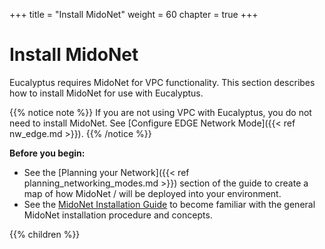 +++
title = "Install MidoNet"
weight = 60
chapter = true
+++


# Install MidoNet
Eucalyptus requires MidoNet for VPC functionality. This section describes how to install MidoNet for use with Eucalyptus.

{{% notice note %}}
If you are not using VPC with Eucalyptus, you do not need to install MidoNet. See [Configure EDGE Network Mode]({{< ref nw_edge.md >}}).
{{% /notice %}}

**Before you begin:** 

* See the [Planning your Network]({{< ref planning_networking_modes.md >}}) section of the guide to create a map of how MidoNet / will be deployed into your environment.
* See the [MidoNet Installation Guide](https://docs.midonet.org/docs/latest-en/quick-start-guide/rhel-7_newton-rdo/content/_midonet_installation.html) to become familiar with the general MidoNet installation procedure and concepts.


{{% children %}}
